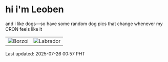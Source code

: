 # hi i'm Leoben

and i like dogs—so have some random dog pics that change whenever my CRON feels like it

|  |  |
|--------|----------|
| ![Borzoi](https://random-dog-vercel.vercel.app/api/random-borzoi?v=1753462653) | ![Labrador](https://random-dog-vercel.vercel.app/api/random-labrador?v=1753462653) |

Last updated: 2025-07-26 00:57 PHT
